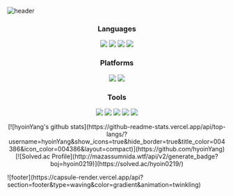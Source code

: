 ![header](https://capsule-render.vercel.app/api?type=waving&color=gradient&text=Welcome%20to%20hyoin's%20GitHub%20&animation=twinkling&fontSize=35&fontAlignY=40&fontAlign=70&height=250)

<h3 align="center"> Languages </h3>
<p align="center">
   <image src = "https://img.shields.io/badge/JAVA-FE2E64?style=flat-square5&logoColor=white"/> 
      <image src = "https://img.shields.io/badge/C++-00599C?style=flat-square&logo=cplusplus&logoColor=white"/> 
            <image src = "https://img.shields.io/badge/C-A8B9CC?style=flat-square&logo=c&logoColor=white"/> 
               <image src = "https://img.shields.io/badge/Csharp-512BD4?style=flat-square&logo=csharp&logoColor=white"/> 
</p>

<h3 align="center"> Platforms </h3>
<p align="center">
<image src = "https://img.shields.io/badge/unity-000000?style=flat-square&logo=unity&logoColor=white"/> 
   <image src = "https://img.shields.io/badge/springboot-ECF8E0?style=flat-square&logo=springboot&logoColor=green"/>
</p>

<h3 align="center"> Tools </h3>
<p align = "center">
   <image src = "https://img.shields.io/badge/Git-F05032?style=flat-square&logo=Git&logoColor=white"/>
      <image src = "https://img.shields.io/badge/GitHub-181717?style=flat-square&logo=GitHub&logoColor=white"/>
         <image src = "https://img.shields.io/badge/Notion-000000?style=flat-square&logo=Notion&logoColor=white"/>
            <image src = "https://img.shields.io/badge/IntelliJ_IDEA-000000?style=flat-square&logo=IntelliJ%20IDEA&logoColor=white"/>
               <image src = "https://img.shields.io/badge/Visual%20Studio-5C2D91.svg?&style=flat-square&logo=visualstudio&logoColor=white"/>
</p>

<p align = "center">
[![hyoinYang's github stats](https://github-readme-stats.vercel.app/api/top-langs/?username=hyoinYang&show_icons=true&hide_border=true&title_color=004386&icon_color=004386&layout=compact)](https://github.com/hyoinYang) 
[![Solved.ac Profile](http://mazassumnida.wtf/api/v2/generate_badge?boj=hyoin0219)](https://solved.ac/hyoin0219/)
</p>
   ![footer](https://capsule-render.vercel.app/api?section=footer&type=waving&color=gradient&animation=twinkling)
